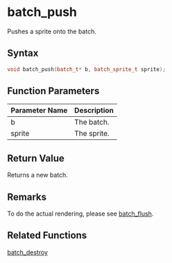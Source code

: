# batch_push

Pushes a sprite onto the batch.

## Syntax

```cpp
void batch_push(batch_t* b, batch_sprite_t sprite);
```

## Function Parameters

Parameter Name | Description
--- | ---
b | The batch.
sprite | The sprite.

## Return Value

Returns a new batch.

## Remarks

To do the actual rendering, please see [batch_flush](https://github.com/RandyGaul/cute_framework/tree/master/doc/graphics/batch/batch_flush).

## Related Functions

[batch_destroy](https://github.com/RandyGaul/cute_framework/tree/master/doc/graphics/batch/batch_destroy)  
